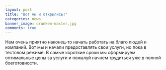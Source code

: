 ```yaml
---
layout: post
title: "Вот мы и открылись!"
categories: news
banner_image: drunken-master.jpg
comments: true
---
```

Нам очень приятно наконец-то начать работать на благо людей и компаний. Вот мы и начали предоставлять свои услуги, но пока в тестовом режиме. В самые короткие сроки мы сформируем
оптимальные цены за услуги и пожалуй начнем трудиться уже в полной боеготовности.
